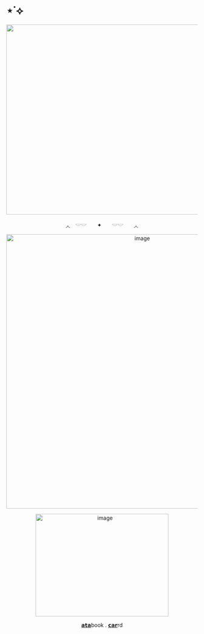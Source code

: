 # ⋆˙⟡

<p align="center">
<img width="1500" height="500" alt="image" src="https://media.discordapp.net/attachments/1406201432738365532/1420430659016720535/Untitled68_20250924181711.png?ex=68d55ea3&is=68d40d23&hm=901e2321ad71a41c5df4c3594b6cfeee885342fb7a4799cfbb08604c0292f9d9&=&format=webp&quality=lossless&width=960&height=320" />
  <div align="center">
◞◟　𓎟𓎟　 ✦　　𓎟𓎟　　◞◟
<p align="center">
<img width="700" height="722" alt="image" src="https://media.discordapp.net/attachments/1406201432738365532/1420433114173280287/Untitled71_20250924183211.png?ex=68d560ec&is=68d40f6c&hm=845ca3a026702090d1ba12d659bcf572a66bc0e8c54fc6a0bba712f8465a01cc&=&format=webp&quality=lossless&width=1104&height=722" />
<p align="center">
<img width="350" height="270" alt="image" src="https://i.pinimg.com/originals/99/e4/df/99e4dfe40fcc342649e49a716ce153e4.gif" />

<p align="center">
  <a href="https://whatsurnamegirlfriend.atabook.org/">𝗮𝘁𝗮</a>book .
  <a href="https://theoceanswaveshealmysoul.carrd.co/">𝗰𝗮𝗿</a>rd
</p>
    


























